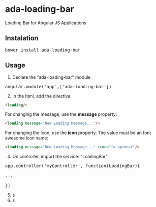 # ada-loading-bar
Loading Bar for Angular JS Applications

## Instalation

<pre>
bower install ada-loading-bar
</pre>

## Usage

1. Declare the "ada-loading-bar" module
<pre>
angular.module('app',['ada-loading-bar'])
</pre>
2. In the html, add the directive

```html
<loading/>
```

For changing the message, use the <b>message</b> property:

```html
<loading message="New Loading Message..."/>
```


For changing the icon, use the <b>icon</b> property. The value must be an font awesome icon name:

```html
<loading message="New Loading Message..." icon="fa-spinner"/>
```

4. On controller, import the service: "LoadingBar"

<pre>
app.controller('myController', function(LoadingBar){

...

})
</pre>

5. s
6. s


